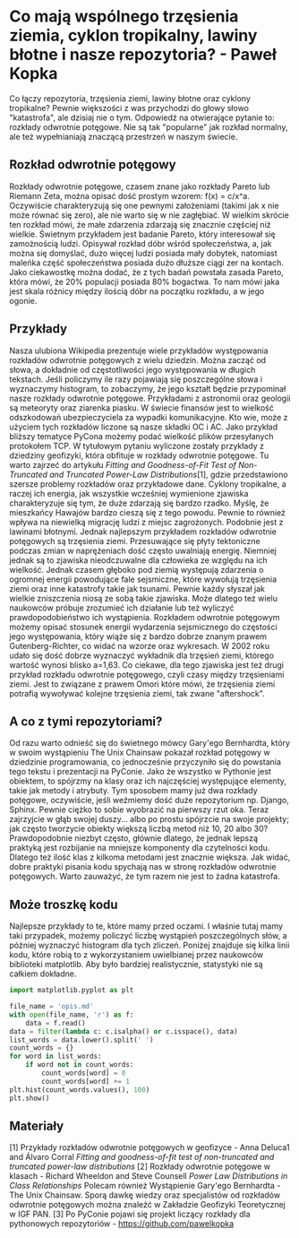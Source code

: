 # Co mają wspólnego trzęsienia ziemia, cyklon tropikalny, lawiny błotne i nasze repozytoria? - Paweł Kopka
Co łączy repozytoria, trzęsienia ziemi, lawiny błotne oraz cyklony tropikalne? Pewnie większości z 
was przychodzi do głowy słowo "katastrofa", ale dzisiaj nie o tym. Odpowiedź na otwierające pytanie to: 
rozkłady odwrotnie potęgowe. Nie są tak "popularne" jak rozkład normalny, ale też wypełnianiają znaczącą 
przestrzeń w naszym świecie.
## Rozkład odwrotnie potęgowy
Rozkłady odwrotnie potęgowe, czasem znane jako rozkłady Pareto lub Riemann Zeta, można opisać 
dość prostym wzorem: f(x) = c/x^a. Oczywiście charakteryzują się one pewnymi założeniami 
(takimi jak x nie może równać się zero), ale nie warto się w nie zagłębiać. W wielkim skrócie ten 
rozkład mówi, że małe zdarzenia zdarzają się znacznie częściej niż wielkie. Świetnym przykładem 
jest badanie Pareto, który interesował się zamożnością ludzi. Opisywał rozkład dóbr wśród społeczeństwa, 
a, jak można się domyślać, dużo więcej ludzi posiada mały dobytek, natomiast maleńka część 
społeczeństwa posiada dużo dłuższe ciągi zer na kontach. Jako ciekawostkę można dodać, że z tych 
badań powstała zasada Pareto, która mówi, że 20% populacji posiada 80% bogactwa. To nam mówi jaka 
jest skala różnicy między ilością dóbr na początku rozkładu, a w jego ogonie.
## Przykłady
Nasza ulubiona Wikipedia prezentuje wiele przykładów występowania rozkładów odwrotnie potęgowych 
z wielu dziedzin. Można zacząć od słowa, a dokładnie od częstotliwości jego występowania w długich 
tekstach. Jeśli policzymy ile razy pojawiają się poszczególne słowa i wyznaczymy histogram, to 
zobaczymy, że jego kształt będzie przypominał nasze rozkłady odwrotnie potęgowe. Przykładami z 
astronomii oraz geologii są meteoryty oraz ziarenka piasku. W świecie finansów jest to wielkość 
odszkodowań ubezpieczyciela za wypadki komunikacyjne. Kto wie, może z użyciem tych rozkładów liczone 
są nasze składki OC i AC. Jako przykład bliższy tematyce PyCona możemy podać wielkość plików przesyłanych 
protokołem TCP. W tytułowym pytaniu wyliczone zostały przykłady z dziedziny geofizyki, która obfituje 
w rozkłady odwrotnie potęgowe. Tu warto zajrzeć do artykułu *Fitting and Goodness-of-Fit Test of 
Non-Truncated and Truncated Power-Law Distributions*[1], gdzie przedstawiono szersze problemy rozkładów 
oraz przykładowe dane. Cyklony tropikalne, a raczej ich energia, jak wszystkie wcześniej wymienione 
zjawiska charakteryzuje się tym, że duże zdarzają się bardzo rzadko. Myślę, że mieszkańcy Hawajów 
bardzo cieszą się z tego powodu. Pewnie to również wpływa na niewielką migrację ludzi z miejsc zagrożonych. 
Podobnie jest z lawinami błotnymi. Jednak najlepszym przykładem rozkładów odwrotnie potęgowych są trzęsienia ziemi. 
Przesuwające się płyty tektoniczne podczas zmian w naprężeniach dość często uwalniają  energię. 
Niemniej jednak są to zjawiska nieodczuwalne dla człowieka ze względu na ich wielkość. Jednak czasem głęboko 
pod ziemią występują zdarzenia o ogromnej energii powodujące fale sejsmiczne, które wywołują trzęsienia ziemi 
oraz inne katastrofy takie jak tsunami. Pewnie każdy słyszał jak wielkie zniszczenia niosą ze sobą takie zjawiska. 
Może dlatego też wielu naukowców próbuje zrozumieć ich działanie lub też wyliczyć prawdopodobieństwo ich wystąpienia. 
Rozkładem odwrotnie potęgowym możemy opisać stosunek energii wydarzenia sejsmicznego do częstości jego występowania, który wiąże 
się z bardzo dobrze znanym prawem Gutenberg-Richter, co widać na wzorze oraz wykresach. W 2002 roku udało się 
dość dobrze wyznaczyć wykładnik dla trzęsień ziemi, którego wartość wynosi blisko a=1,63. Co ciekawe, dla tego 
zjawiska jest też drugi przykład rozkładu odwrotnie potęgowego, czyli czasy między trzęsieniami ziemi. Jest to 
związane z prawem Omori które mówi, że trzęsienia ziemi potrafią wywoływać kolejne trzęsienia ziemi, tak zwane "aftershock".
## A co z tymi repozytoriami?
Od razu warto odnieść się do świetnego mówcy Gary'ego Bernhardta, który w swoim wystąpieniu 
The Unix Chainsaw pokazał rozkład potęgowy w dziedzinie programowania, co jednocześnie przyczyniło się do 
powstania tego tekstu i prezentacji na PyConie. Jako że wszystko w Pythonie jest obiektem, to spójrzmy 
na klasy oraz ich najczęściej występujące elementy, takie jak metody i atrybuty. Tym sposobem mamy już 
dwa rozkłady potęgowe, oczywiście, jeśli weźmiemy dość duże repozytorium np. Django, Sphinx. Pewnie ciężko 
to sobie wyobrazić na pierwszy rzut oka. Teraz zajrzyjcie w głąb swojej duszy... albo po prostu spójrzcie 
na swoje projekty; jak często tworzycie obiekty większą liczbą metod niż 10, 20 albo 30? Prawdopodobnie 
niezbyt często, głównie dlatego, że jednak lepszą praktyką jest rozbijanie na mniejsze komponenty dla czytelności kodu. 
Dlatego też ilość klas z kilkoma metodami jest znacznie większa. Jak widać, dobre praktyki pisania kodu 
spychają nas w stronę rozkładów odwrotnie potęgowych. Warto zauważyć, że tym razem nie jest to żadna katastrofa.
## Może troszkę kodu
Najlepsze przykłady to te, które mamy przed oczami. I właśnie tutaj mamy taki przypadek, możemy policzyć 
liczbę wystąpień poszczególnych słów, a później wyznaczyć histogram dla tych zliczeń. Poniżej znajduje się 
kilka linii kodu, które robią to z wykorzystaniem uwielbianej przez naukowców biblioteki matplotlib. Aby było 
bardziej realistycznie, statystyki nie są całkiem dokładne. 


```python
import matplotlib.pyplot as plt

file_name = 'opis.md'
with open(file_name, 'r') as f:
    data = f.read()
data = filter(lambda c: c.isalpha() or c.isspace(), data)
list_words = data.lower().split(' ')
count_words = {}
for word in list_words:
    if word not in count_words:
        count_words[word] = 0
        count_words[word] += 1
plt.hist(count_words.values(), 100)
plt.show()
```

## Materiały
[1] Przykłady rozkładów odwrotnie potęgowych w geofizyce - Anna Deluca1 and Álvaro Corral _Fitting and goodness-of-fit test of non-truncated and truncated power-law distributions_
[2] Rozkłady odwrotnie potęgowe w klasach - Richard Wheeldon and Steve Counsell _Power Law Distributions in Class Relationships_
Polecam również Wystąpienie Gary'ego Bernhardta - The Unix Chainsaw. Sporą  dawkę wiedzy oraz specjalistów od rozkładów odwrotnie potęgowych można znaleźć w Zakładzie Geofizyki Teoretycznej w IGF PAN. 
[3] Po PyConie pojawi się projekt liczący rozkłady dla pythonowych repozytoriów - https://github.com/pawelkopka
